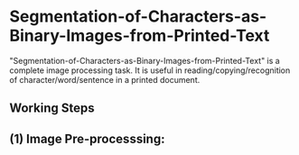 # Segmentation-of-Characters-as-Binary-Images-from-Printed-Text
"Segmentation-of-Characters-as-Binary-Images-from-Printed-Text" is a complete image processing task. It is useful in reading/copying/recognition of character/word/sentence in a printed document.  

## Working Steps

## (1) Image Pre-processsing: 

